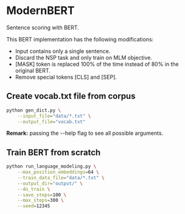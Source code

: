 # ModernBERT

Sentence scoring with BERT.

This BERT implementation has the following modifications:

- Input contains only a single sentence.
- Discard the NSP task and only train on MLM objective.
- [MASK] token is replaced 100% of the time instead of 80% in the original BERT.
- Remove special tokens [CLS] and [SEP].



## Create vocab.txt file from corpus

```bash
python gen_dict.py \
    --input_file="data/*.txt" \
    --output_file="vocab.txt"
```

**Remark:** passing the --help flag to see all possible arguments.



## Train BERT from scratch

```bash
python run_language_modeling.py \
    --max_position_embeddings=64 \
    --train_data_file="data/*.txt" \
    --output_dir="output/" \
    --do_train \
    --save_steps=100 \
    --max_steps=300 \
    --seed=12345
```
